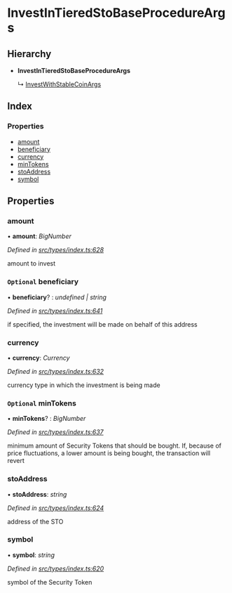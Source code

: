 # InvestInTieredStoBaseProcedureArgs

## Hierarchy

* **InvestInTieredStoBaseProcedureArgs**

  ↳ [InvestWithStableCoinArgs](_types_index_.investwithstablecoinargs.md)

## Index

### Properties

* [amount](_types_index_.investintieredstobaseprocedureargs.md#amount)
* [beneficiary](_types_index_.investintieredstobaseprocedureargs.md#optional-beneficiary)
* [currency](_types_index_.investintieredstobaseprocedureargs.md#currency)
* [minTokens](_types_index_.investintieredstobaseprocedureargs.md#optional-mintokens)
* [stoAddress](_types_index_.investintieredstobaseprocedureargs.md#stoaddress)
* [symbol](_types_index_.investintieredstobaseprocedureargs.md#symbol)

## Properties

### amount

• **amount**: _BigNumber_

_Defined in_ [_src/types/index.ts:628_](https://github.com/PolymathNetwork/polymath-sdk/blob/e8bbc1e/src/types/index.ts#L628)

amount to invest

### `Optional` beneficiary

• **beneficiary**? : _undefined \| string_

_Defined in_ [_src/types/index.ts:641_](https://github.com/PolymathNetwork/polymath-sdk/blob/e8bbc1e/src/types/index.ts#L641)

if specified, the investment will be made on behalf of this address

### currency

• **currency**: _Currency_

_Defined in_ [_src/types/index.ts:632_](https://github.com/PolymathNetwork/polymath-sdk/blob/e8bbc1e/src/types/index.ts#L632)

currency type in which the investment is being made

### `Optional` minTokens

• **minTokens**? : _BigNumber_

_Defined in_ [_src/types/index.ts:637_](https://github.com/PolymathNetwork/polymath-sdk/blob/e8bbc1e/src/types/index.ts#L637)

minimum amount of Security Tokens that should be bought. If, because of price fluctuations, a lower amount is being bought, the transaction will revert

### stoAddress

• **stoAddress**: _string_

_Defined in_ [_src/types/index.ts:624_](https://github.com/PolymathNetwork/polymath-sdk/blob/e8bbc1e/src/types/index.ts#L624)

address of the STO

### symbol

• **symbol**: _string_

_Defined in_ [_src/types/index.ts:620_](https://github.com/PolymathNetwork/polymath-sdk/blob/e8bbc1e/src/types/index.ts#L620)

symbol of the Security Token

